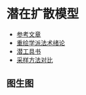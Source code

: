 # 潜在扩散模型

* [参考文章](https://blog.csdn.net/imwaters/article/details/127269368)
* [重绘学派法术绪论](https://docs.qq.com/pdf/DR2V2ZlhHbnJUVHBa?)
* [潜工具书](https://docs.qq.com/doc/p/230e7ada2a60d8e347d639edd5521f5e62332fe9?u=b954dc7de867405782c237701d33f2ce)
* [采样方法对比](https://zhuanlan.zhihu.com/p/612572004)

## 图生图
